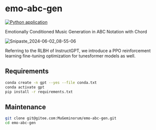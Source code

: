 # emo-abc-gen
[![Python application](https://github.com/monet-joe/emo-abc-gen/actions/workflows/python-app.yml/badge.svg?branch=main)](https://github.com/monet-joe/emo-abc-gen/actions/workflows/python-app.yml)

Emotionally Conditioned Music Generation in ABC Notation with Chord

![Snipaste_2024-06-02_08-55-06](https://github.com/monet-joe/emo-abc-gen/assets/20459298/d5ccc44f-5390-4535-9844-2f58b5292a54)

Referring to the RLBH of InstructGPT, we introduce a PPO reinforcement learning fine-tuning optimization for tunesformer models as well.

## Requirements
```bash
conda create -n gpt --yes --file conda.txt
conda activate gpt
pip install -r requirements.txt
```

## Maintenance
```bash
git clone git@gitee.com:MuGeminorum/emo-abc-gen.git
cd emo-abc-gen
```
